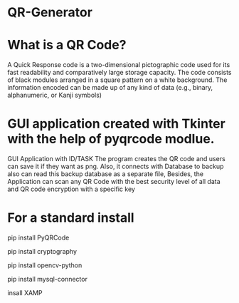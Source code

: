 # QR-Generator


# What is a QR Code?

A Quick Response code is a two-dimensional pictographic code used for its fast readability and comparatively large storage capacity. The code consists of black modules arranged in a square pattern on a white background. The information encoded can be made up of any kind of data (e.g., binary, alphanumeric, or Kanji symbols)



 # GUI application created with Tkinter with the help of pyqrcode modlue.

GUI Application with ID/TASK The program creates the QR code and users can save it if they want as png. Also, it connects with Database to backup also can read this backup database as a separate file,  Besides, the Application can scan any QR Code with the best security level of all data and QR code encryption with a specific key

# For a standard install


pip install PyQRCode

pip install cryptography

pip install opencv-python

pip install mysql-connector

insall XAMP


